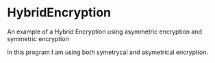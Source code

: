 # HybridEncryption
An example of a Hybrid Encryption using asymmetric encryption and symmetric encryption

In this program I am using both symetrycal and asymetrical encryption.
